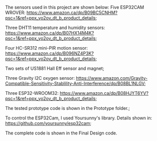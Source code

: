 The sensors used in this project are shown below:
Five ESP32CAM WROVER: https://www.amazon.ca/dp/B09BC5CNHM?psc=1&ref=ppx_yo2ov_dt_b_product_details;

Three DHT11 temperature and humidity sensors: https://www.amazon.ca/dp/B07HX14M4K?psc=1&ref=ppx_yo2ov_dt_b_product_details;

Four HC-SR312 mini-PIR motion sensor: https://www.amazon.ca/dp/B096NZ4P3K?psc=1&ref=ppx_yo2ov_dt_b_product_details;

Two sets of US1881 Hall Eff sensor and magnet;

Three Gravity I2C oxygen sensor: https://www.amazon.com/Gravity-Compatible-Sensitivity-Stablility-Anti-Interference/dp/B08BL1NLGV;

Three ESP32-WROOM32: https://www.amazon.ca/dp/B08HJYT6YV?psc=1&ref=ppx_yo2ov_dt_b_product_details;


The tested prototype code is shown in the Prototype folder.;

To control the ESP32Cam, I used Yoursunny's library. Details shown in: https://github.com/yoursunny/esp32cam;

The complete code is shown in the Final Design code.
